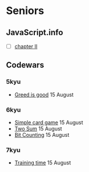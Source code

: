# Seniors

## JavaScript.info

- [ ] [chapter II](https://github.com/duttdutt/seniors/tree/main/javascript.info/chapter%20II)

## Codewars

### 5kyu

- [Greed is good](https://www.codewars.com/kata/5270d0d18625160ada0000e4) 15 August

### 6kyu

- [Simple card game](https://www.codewars.com/kata/53417de006654f4171000587) 15 August
- [Two Sum](https://www.codewars.com/kata/52c31f8e6605bcc646000082) 15 August
- [Bit Counting](https://www.codewars.com/kata/526571aae218b8ee490006f4) 15 August

### 7kyu

- [Training time](https://www.codewars.com/kata/572ab0cfa3af384df7000ff8) 15 August
